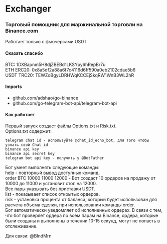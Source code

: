 # Exchanger
### Торговый помощник для маржинальной торговли на Binance.com
Работает только с фьючерсами USDT
  
#### Сказать спасибо
BTC: 1DXBapnm5H8djZBEBd1LKSYpy6hRepBr7u  
ETH ERC20: 0x8a5df2a88a6f7c4116d6ff590a0eb2102cdae5b6  
USDT TRC20: TEWZoBgyLDRHWqKCCEjSkqRW1WnB3WL2hR

#### Imports
- github.com/adshao/go-binance
- github.com/go-telegram-bot-api/telegram-bot-api

#### Как работает
Первый запуск создаст файлы Options.txt и Risk.txt.  
Options.txt содержит:  
```
telegram chat id - используйте @chat_id_echo_bot, для того чтобы узнать свой Chat id
binance api key
binance api secret key
telegram bot api key - получить у @BotFather
```
Бот умеет выполнять следующие команды:  
help - повторный вывод доступных команд.  
order BTC 10000 11000 12000 - Бот создаст 10 ордеров на продажу от 10000 до 11000 и установит стоп на 12000.  
Все пары указывать без приставки USDT.  
list - показывает список открытых ордеров.  
risk - установка процента от баланса, который будет использован для расчета объема сделки, при использовании команды order.  
Бот автоматически уведомляет об исполненных ордерах. В связи с тем, что бот проверяет ордера по всем парам на Binance, ордера, которые были созданы и выполнены в течении 10-15 секунд, могут не попасть в отслеживание.  

Для связи: @BlndMrn

